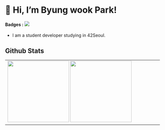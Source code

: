 # 👋 Hi, I’m Byung wook Park!

#### Badges : <a href="https://42seoul.kr/seoul42/contents/view?contentsNo=13&level=2&menuNo=28&gclid=Cj0KCQjwvO2IBhCzARIsALw3ASrP3eP0Zqr2LX1VttluGowW-C6mB0xcDhJIGJ2JXMl8SNZToqBiBPgaAqOkEALw_wcB" target="_blank"><img src="https://img.shields.io/badge/Seoul-000000.svg?style=flat&logo=42&logoColor=#000000"/></a>

- I am a student developer studying in 42Seoul.


## Github Stats

<table>
	<td valign="top" width="70%">
		<img src="https://github-readme-stats.vercel.app/api?username=212bypark&show_icons=true&count_private=true&hide_border=true" style="height: 200px"/>
		<a href="https://github.com/anuraghazra/github-readme-stats">
		<img src="https://github-readme-stats.vercel.app/api/top-langs/?username=212bypark" style="height: 200px"/>
	</td>
</table>
